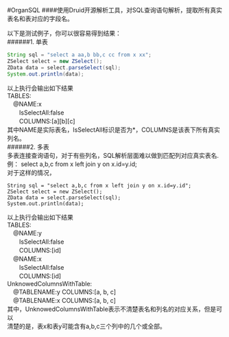 #OrganSQL
####使用Druid开源解析工具，对SQL查询语句解析，提取所有真实表名和表对应的字段名。    
     
以下是测试例子，你可以很容易得到结果：   
######1. 单表    
```Java
String sql = "select a aa,b bb,c cc from x xx";    
ZSelect select = new ZSelect();     
ZData data = select.parseSelect(sql);    
System.out.println(data);    
```    
以上执行会输出如下结果   
TABLES:      
　@NAME:x      
　　IsSelectAll:false   
　　COLUMNS:[a][b][c]   
其中NAME是实际表名，IsSelectAll标识是否为*，COLUMNS是该表下所有真实列名。    
######2. 多表     
多表连接查询语句，对于有些列名，SQL解析层面难以做到匹配列对应真实表名.   
例： select a,b,c from x left join y on x.id=y.id;    
对于这样的情况，   
```
String sql = "select a,b,c from x left join y on x.id=y.id";    
ZSelect select = new ZSelect();     
ZData data = select.parseSelect(sql);    
System.out.println(data);    
```    

以上执行会输出如下结果    
TABLES:    
　@NAME:y    
　　IsSelectAll:false    
　　COLUMNS:[id]    
　@NAME:x    
　　IsSelectAll:false     
　　COLUMNS:[id]    
UnknowedColumnsWithTable:    
　@TABLENAME:y   COLUMNS:[a, b, c]    
　@TABLENAME:x   COLUMNS:[a, b, c]    
其中，UnknowedColumnsWithTable表示不清楚表名和列名的对应关系，但是可以    
清楚的是，表x和表y可能含有a,b,c三个列中的几个或全部。   
